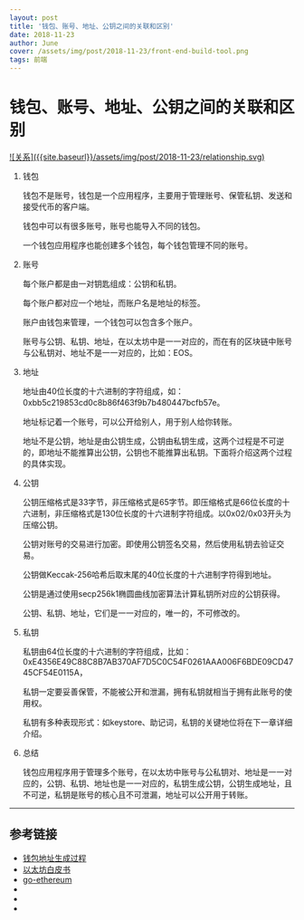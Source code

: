 ```yaml
---
layout: post
title: '钱包、账号、地址、公钥之间的关联和区别'
date: 2018-11-23
author: June
cover: /assets/img/post/2018-11-23/front-end-build-tool.png
tags: 前端
---
```


# 钱包、账号、地址、公钥之间的关联和区别

<a data-fancybox="gallery" href="{{site.baseurl}}/assets/img/post/2018-11-23/relationship.svg">
![关系]({{site.baseurl}}/assets/img/post/2018-11-23/relationship.svg)
</a>

1. 钱包

	钱包不是账号，钱包是一个应用程序，主要用于管理账号、保管私钥、发送和接受代币的客户端。

	钱包中可以有很多账号，账号也能导入不同的钱包。

	一个钱包应用程序也能创建多个钱包，每个钱包管理不同的账号。

2. 账号

	每个账户都是由一对钥匙组成：公钥和私钥。

	每个账户都对应一个地址，而账户名是地址的标签。

	账户由钱包来管理，一个钱包可以包含多个账户。

	账号与公钥、私钥、地址，在以太坊中是一一对应的，而在有的区块链中账号与公私钥对、地址不是一一对应的，比如：EOS。

3. 地址

	地址由40位长度的十六进制的字符组成，如：0xbb5c219853cd0c8b86f463f9b7b480447bcfb57e。

	地址标记着一个账号，可以公开给别人，用于别人给你转账。

	地址不是公钥，地址是由公钥生成，公钥由私钥生成，这两个过程是不可逆的，即地址不能推算出公钥，公钥也不能推算出私钥。下面将介绍这两个过程的具体实现。

4. 公钥

	公钥压缩格式是33字节，非压缩格式是65字节。即压缩格式是66位长度的十六进制，非压缩格式是130位长度的十六进制字符组成。以0x02/0x03开头为压缩公钥。

	公钥对账号的交易进行加密。即使用公钥签名交易，然后使用私钥去验证交易。

	公钥做Keccak-256哈希后取末尾的40位长度的十六进制字符得到地址。

	公钥是通过使用secp256k1椭圆曲线加密算法计算私钥所对应的公钥获得。

	公钥、私钥、地址，它们是一一对应的，唯一的，不可修改的。

5. 私钥

	私钥由64位长度的十六进制的字符组成，比如：0xE4356E49C88C8B7AB370AF7D5C0C54F0261AAA006F6BDE09CD4745CF54E0115A，

	私钥一定要妥善保管，不能被公开和泄漏，拥有私钥就相当于拥有此账号的使用权。
	
	私钥有多种表现形式：如keystore、助记词，私钥的关键地位将在下一章详细介绍。

6. 总结

	钱包应用程序用于管理多个账号，在以太坊中账号与公私钥对、地址是一一对应的，公钥、私钥、地址也是一一对应的，私钥生成公钥，公钥生成地址，且不可逆，私钥是账号的核心且不可泄漏，地址可以公开用于转账。



---


## 参考链接

* [钱包地址生成过程](http://chaindesk.cn/columninfo.html?id=5&dirId=1)
* [以太坊白皮书](https://github.com/ethereum/wiki/wiki/White-Paper#ethereum-accounts)
* [go-ethereum](https://github.com/ethereum/go-ethereum)
* []()
* []()
* []()